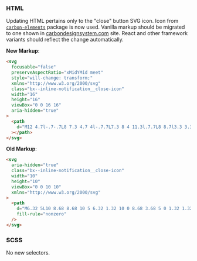 ### HTML

Updating HTML pertains only to the "close" button SVG icon. Icon from
[`carbon-elements`](https://github.com/IBM/carbon-elements) package is now used.
Vanilla markup should be migrated to one shown in
[carbondesignsystem.com](https://next.carbondesignsystem.com/components/notification/code)
site. React and other framework variants should reflect the change
automatically.

**New Markup**:

```html
<svg
  focusable="false"
  preserveAspectRatio="xMidYMid meet"
  style="will-change: transform;"
  xmlns="http://www.w3.org/2000/svg"
  class="bx--inline-notification__close-icon"
  width="16"
  height="16"
  viewBox="0 0 16 16"
  aria-hidden="true"
>
  <path
    d="M12 4.7l-.7-.7L8 7.3 4.7 4l-.7.7L7.3 8 4 11.3l.7.7L8 8.7l3.3 3.3.7-.7L8.7 8z"
  ></path>
</svg>
```

**Old Markup**:

```html
<svg
  aria-hidden="true"
  class="bx--inline-notification__close-icon"
  width="10"
  height="10"
  viewBox="0 0 10 10"
  xmlns="http://www.w3.org/2000/svg"
>
  <path
    d="M6.32 5L10 8.68 8.68 10 5 6.32 1.32 10 0 8.68 3.68 5 0 1.32 1.32 0 5 3.68 8.68 0 10 1.32 6.32 5z"
    fill-rule="nonzero"
  />
</svg>
```

###

### SCSS

No new selectors.
